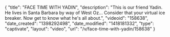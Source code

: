 {
    "title": "FACE TIME WITH YADIN",
    "description": "This is our friend Yadin. He lives in Santa Barbara by way of West Oz... Consider that your virtual ice breaker. Now get to know what he's all about.",
    "videoid": "158638",
    "date_created": "1398292498",
    "date_modified": "1418181332",
    "type": "captivate",
    "layout": "video",
    "url": "\/v\/face-time-with-yadin\/158638"
}